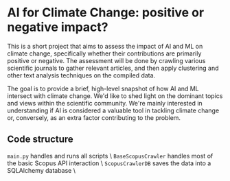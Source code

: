 # AI for Climate Change: positive or negative impact?
This is a short project that aims to assess the impact of AI and ML on climate change, specifically whether their contributions are primarily positive or negative. The assessment will be done by crawling various scientific journals to gather relevant articles, and then apply clustering and other text analysis techniques on the compiled data.

The goal is to provide a brief, high-level snapshot of how AI and ML intersect with climate change. We'd like to shed light on the dominant topics and views within the scientific community. We're mainly interested in understanding if AI is considered a valuable tool in tackling climate change or, conversely, as an extra factor contributing to the problem.

## Code structure

`main.py` handles and runs all scripts \\
`BaseScopusCrawler` handles most of the basic Scopus API interaction \\
`ScopusCrawlerDB` saves the data into a SQLAlchemy database \\